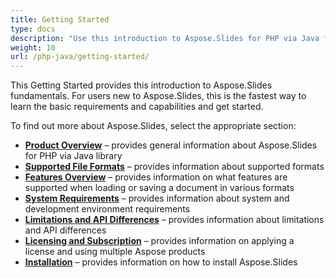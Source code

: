 ```yaml
---
title: Getting Started
type: docs
description: "Use this introduction to Aspose.Slides for PHP via Java fundamentals to start realizing the value of Aspose.Slides for your business."
weight: 10
url: /php-java/getting-started/
---
```


This Getting Started provides this introduction to Aspose.Slides fundamentals. For users new to Aspose.Slides, this is the fastest way to learn the basic requirements and capabilities and get started.

To find out more about Aspose.Slides, select the appropriate section:

- [**Product Overview**](/slides/php-java/product-overview/) – provides general information about Aspose.Slides for PHP via Java library
- [**Supported File Formats**](/slides/php-java/supported-file-formats/) – provides information about supported formats
- [**Features Overview**](/slides/php-java/features-overview/) – provides information on what features are supported when loading or saving a document in various formats
- [**System Requirements**](/slides/php-java/system-requirements/) – provides information about system and development environment requirements
- [**Limitations and API Differences**](/slides/php-java/limitations-and-api-differences/) – provides information about limitations and API differences
- [**Licensing and Subscription**](/slides/php-java/licensing) – provides information on applying a license and using multiple Aspose products
- [**Installation**](/slides/php-java/installation/) – provides information on how to install Aspose.Slides


